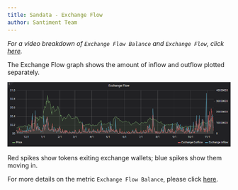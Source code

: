 ```yaml
---
title: Sandata - Exchange Flow
author: Santiment Team
---
```


*For a video breakdown of `Exchange Flow Balance` and `Exchange
Flow`, click*
[*here*](https://drive.google.com/file/d/1g159s6NZ5xgBEPhS8QtrajWRuvKjpmzr/view?usp=sharing)*.*

The Exchange Flow graph shows the amount of inflow and outflow plotted
separately.

![](7.png)

Red spikes show tokens exiting exchange wallets; blue spikes show them
moving in.

For more details on the metric `Exchange Flow Balance`, please click
[here](/sandata/metrics/exchange-flow-balance).
